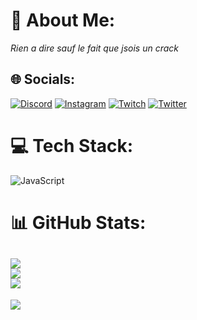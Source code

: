 # :dizzy: About Me:
*Rien a dire sauf le fait que jsois un crack*


## :globe_with_meridians: Socials:
[![Discord](https://img.shields.io/badge/Discord-%237289DA.svg?logo=discord&logoColor=white)](https://discord.gg//novaworld) [![Instagram](https://img.shields.io/badge/Instagram-%23E4405F.svg?logo=Instagram&logoColor=white)](https://instagram.com/nekros.offi) [![Twitch](https://img.shields.io/badge/Twitch-%239146FF.svg?logo=Twitch&logoColor=white)](https://twitch.tv/nekros_95) [![Twitter](https://img.shields.io/badge/Twitter-%231DA1F2.svg?logo=Twitter&logoColor=white)](https://twitter.com/nekros-dsc) 

# :computer: Tech Stack:
![JavaScript](https://img.shields.io/badge/javascript-%23323330.svg?style=for-the-badge&logo=javascript&logoColor=%23F7DF1E)
# :bar_chart: GitHub Stats:
![](https://github-readme-stats.vercel.app/api?username=Nekros-Dsc&theme=dark&hide_border=false&include_all_commits=true&count_private=false)<br/>
![](https://github-readme-streak-stats.herokuapp.com/?user=Nekros-Dsc&theme=dark&hide_border=false)<br/>
![](https://github-readme-stats.vercel.app/api/top-langs/?username=Nekros-Dsc&theme=dark&hide_border=false&include_all_commits=true&count_private=false&layout=compact)
---
[![](https://visitcount.itsvg.in/api?id=Nekros-Dsc&icon=0&color=0)](https://visitcount.itsvg.in)

<!-- Proudly created with GPRM ( https://gprm.itsvg.in ) -->
